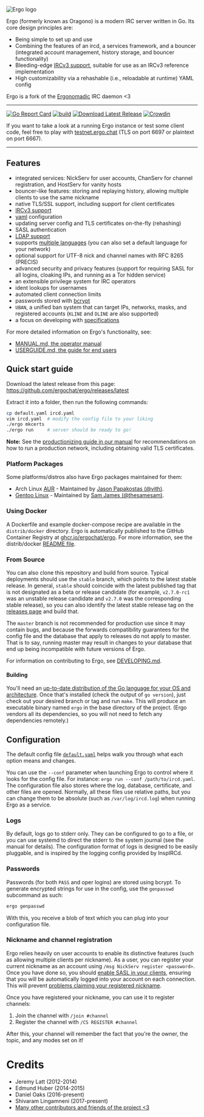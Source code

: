 ![Ergo logo](docs/logo.png)

Ergo (formerly known as Oragono) is a modern IRC server written in Go. Its core design principles are:

- Being simple to set up and use
- Combining the features of an ircd, a services framework, and a bouncer (integrated account management, history storage, and bouncer functionality)
- Bleeding-edge [IRCv3 support](https://ircv3.net/software/servers.html), suitable for use as an IRCv3 reference implementation
- High customizability via a rehashable (i.e., reloadable at runtime) YAML config

Ergo is a fork of the [Ergonomadic](https://github.com/jlatt/ergonomadic) IRC daemon <3

---

[![Go Report Card](https://goreportcard.com/badge/github.com/ergochat/ergo)](https://goreportcard.com/report/github.com/ergochat/ergo)
[![build](https://github.com/ergochat/ergo/actions/workflows/build.yml/badge.svg)](https://github.com/ergochat/ergo/actions/workflows/build.yml)
[![Download Latest Release](https://img.shields.io/badge/downloads-latest%20release-green.svg)](https://github.com/ergochat/ergo/releases/latest)
[![Crowdin](https://d322cqt584bo4o.cloudfront.net/ergochat/localized.svg)](https://crowdin.com/project/ergochat)

If you want to take a look at a running Ergo instance or test some client code, feel free to play with [testnet.ergo.chat](https://testnet.ergo.chat/) (TLS on port 6697 or plaintext on port 6667).

---

## Features

- integrated services: NickServ for user accounts, ChanServ for channel registration, and HostServ for vanity hosts
- bouncer-like features: storing and replaying history, allowing multiple clients to use the same nickname
- native TLS/SSL support, including support for client certificates
- [IRCv3 support](https://ircv3.net/software/servers.html)
- [yaml](https://yaml.org/) configuration
- updating server config and TLS certificates on-the-fly (rehashing)
- SASL authentication
- [LDAP support](https://github.com/ergochat/ergo-ldap)
- supports [multiple languages](https://crowdin.com/project/ergochat) (you can also set a default language for your network)
- optional support for UTF-8 nick and channel names with RFC 8265 (PRECIS)
- advanced security and privacy features (support for requiring SASL for all logins, cloaking IPs, and running as a Tor hidden service)
- an extensible privilege system for IRC operators
- ident lookups for usernames
- automated client connection limits
- passwords stored with [bcrypt](https://godoc.org/golang.org/x/crypto)
- `UBAN`, a unified ban system that can target IPs, networks, masks, and registered accounts (`KLINE` and `DLINE` are also supported)
- a focus on developing with [specifications](https://ergo.chat/specs.html)

For more detailed information on Ergo's functionality, see:

- [MANUAL.md, the operator manual](https://github.com/ergochat/ergo/blob/stable/docs/MANUAL.md)
- [USERGUIDE.md, the guide for end users](https://github.com/ergochat/ergo/blob/stable/docs/USERGUIDE.md)

## Quick start guide

Download the latest release from this page: https://github.com/ergochat/ergo/releases/latest

Extract it into a folder, then run the following commands:

```sh
cp default.yaml ircd.yaml
vim ircd.yaml  # modify the config file to your liking
./ergo mkcerts
./ergo run     # server should be ready to go!
```

**Note:** See the [productionizing guide in our manual](https://github.com/ergochat/ergo/blob/stable/docs/MANUAL.md#productionizing-with-systemd) for recommendations on how to run a production network, including obtaining valid TLS certificates.

### Platform Packages

Some platforms/distros also have Ergo packages maintained for them:

- Arch Linux [AUR](https://aur.archlinux.org/packages/ergochat/) - Maintained by [Jason Papakostas (@vith)](https://github.com/vith).
- [Gentoo Linux](https://packages.gentoo.org/packages/net-irc/ergo) - Maintained by [Sam James (@thesamesam)](https://github.com/thesamesam).

### Using Docker

A Dockerfile and example docker-compose recipe are available in the `distrib/docker` directory. Ergo is automatically published
to the GitHub Container Registry at [ghcr.io/ergochat/ergo](https://ghcr.io/ergochat/ergo). For more information, see the distrib/docker
[README file](https://github.com/ergochat/ergo/blob/master/distrib/docker/README.md).

### From Source

You can also clone this repository and build from source. Typical deployments should use the `stable` branch, which points to the latest stable release. In general, `stable` should coincide with the latest published tag that is not designated as a beta or release candidate (for example, `v2.7.0-rc1` was an unstable release candidate and `v2.7.0` was the corresponding stable release), so you can also identify the latest stable release tag on the [releases page](https://github.com/ergochat/ergo/releases) and build that.

The `master` branch is not recommended for production use since it may contain bugs, and because the forwards compatibility guarantees for the config file and the database that apply to releases do not apply to master. That is to say, running master may result in changes to your database that end up being incompatible with future versions of Ergo.

For information on contributing to Ergo, see [DEVELOPING.md](https://github.com/ergochat/ergo/blob/master/DEVELOPING.md).

#### Building

You'll need an [up-to-date distribution of the Go language for your OS and architecture](https://golang.org/dl/). Once that's installed (check the output of `go version`), just check out your desired branch or tag and run `make`. This will produce an executable binary named `ergo` in the base directory of the project. (Ergo vendors all its dependencies, so you will not need to fetch any dependencies remotely.)

## Configuration

The default config file [`default.yaml`](default.yaml) helps walk you through what each option means and changes.

You can use the `--conf` parameter when launching Ergo to control where it looks for the config file. For instance: `ergo run --conf /path/to/ircd.yaml`. The configuration file also stores where the log, database, certificate, and other files are opened. Normally, all these files use relative paths, but you can change them to be absolute (such as `/var/log/ircd.log`) when running Ergo as a service.

### Logs

By default, logs go to stderr only. They can be configured to go to a file, or you can use systemd to direct the stderr to the system journal (see the manual for details). The configuration format of logs is designed to be easily pluggable, and is inspired by the logging config provided by InspIRCd.

### Passwords

Passwords (for both `PASS` and oper logins) are stored using bcrypt. To generate encrypted strings for use in the config, use the `genpasswd` subcommand as such:

```sh
ergo genpasswd
```

With this, you receive a blob of text which you can plug into your configuration file.

### Nickname and channel registration

Ergo relies heavily on user accounts to enable its distinctive features (such as allowing multiple clients per nickname). As a user, you can register your current nickname as an account using `/msg NickServ register <password>`. Once you have done so, you should [enable SASL in your clients](https://libera.chat/guides/sasl), ensuring that you will be automatically logged into your account on each connection. This will prevent [problems claiming your registered nickname](https://github.com/ergochat/ergo/blob/master/docs/MANUAL.md#nick-equals-account).

Once you have registered your nickname, you can use it to register channels:

1. Join the channel with `/join #channel`
2. Register the channel with `/CS REGISTER #channel`

After this, your channel will remember the fact that you're the owner, the topic, and any modes set on it!

# Credits

- Jeremy Latt (2012-2014)
- Edmund Huber (2014-2015)
- Daniel Oaks (2016-present)
- Shivaram Lingamneni (2017-present)
- [Many other contributors and friends of the project <3](https://github.com/ergochat/ergo/blob/master/CHANGELOG.md)
